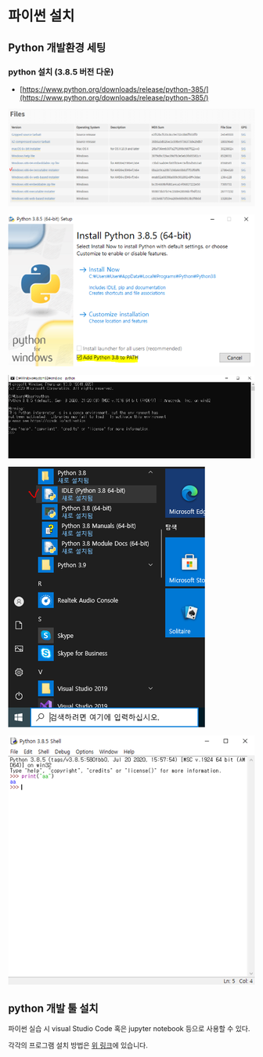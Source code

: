 # 파이썬 설치

## Python 개발환경 세팅

### python 설치 \(3.8.5 버전 다운\)

* [https://www.python.org/downloads/release/python-385/](https://www.python.org/downloads/release/python-385/)

![executable installer](../../../.gitbook/assets/image%20%282%29.png)

![PATH &#xCCB4;&#xD06C; &#xD6C4; install Now &#xD074;&#xB9AD; ](../../../.gitbook/assets/image%20%283%29.png)

![window + R -&amp;gt; cmd -&amp;gt; python &#xC785;&#xB825; &#xD6C4; 3.8.5 &#xBC84;&#xC804; &#xC124;&#xCE58; &#xD655;&#xC778;    ](../../../.gitbook/assets/image%20%285%29.png)

![IDLE &#xC2E4;&#xD589; ](../../../.gitbook/assets/image%20%286%29.png)

![&#xAC00;&#xC7A5; &#xAE30;&#xBCF8;&#xC801;&#xC73C;&#xB85C; &#xC4F0;&#xC774;&#xB294; &#xD30C;&#xC774;&#xC36C; &#xD234;](../../../.gitbook/assets/image%20%287%29.png)

## python 개발 툴 설치 

파이썬 실습 시 visual Studio Code 혹은 jupyter notebook 등으로 사용할 수 있다. 

각각의 프로그램 설치 방법은 [위 링크](https://app.gitbook.com/@gywlsdms123/s/notes/~/drafts/-MQFw8u1rd7c4LuxV_b4/)에 있습니다.





